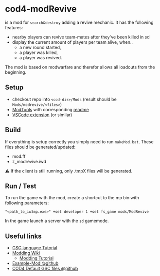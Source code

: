 # cod4-modRevive
is a mod for `search&destroy` adding a revive mechanic. It has the following features:

- nearby players can revive team-mates after they've been killed in sd
- display the current amount of players per team alive, when..
  - a new round started,
  - a player was killed,
  - a player was revived.

The mod is based on modwarfare and therefor allows all loadouts from the beginning.


## Setup

- checkout repo into `<cod-dir>/Mods` (result should be `Mods/modrevive/<files>`)
- [ModTools](https://wiki.zeroy.com/index.php?title=Call_of_Duty_4:_needed#ModTools) with corresponding [readme](https://www.cod4central.com/content/cod4-mod-tools-readme.txt)
- [VSCode extension](https://marketplace.visualstudio.com/items?itemName=se2dev.cod-sense) (or similar)

## Build

If everything is setup correctly you simply need to run `makeMod.bat`.
These files should be generated/updated:
- mod.ff
- z_modrevive.iwd

⚠ If the client is still running, only .tmpX files will be generated.

## Run / Test

To run the game with the mod, create a shortcut to the mp bin with following parameters: 

`"<path_to_iw3mp.exe>" +set developer 1 +set fs_game mods/ModRevive`

In the game launch a server with the `sd` gamemode.

## Useful links

- [GSC language Tutorial](https://www.moddb.com/tutorials/scripting-1-basics)
- [Modding Wiki](https://wiki.zeroy.com/index.php?title=Call_of_Duty_4:_Modding)
  - [Modding Tutorial](https://wiki.zeroy.com/index.php?title=Call_of_Duty_4:_Modding_Tutorial#Scripting)
- [Example-Mod @github](https://github.com/dan2k3k4/bp-cod4/blob/master/maps/mp/gametypes/_globallogic.gsc)
- [COD4 Default GSC files @github](https://github.com/volkv/CoD4-Default-GSC-Scripts/blob/master/maps/mp/gametypes/_gameobjects.gsc)